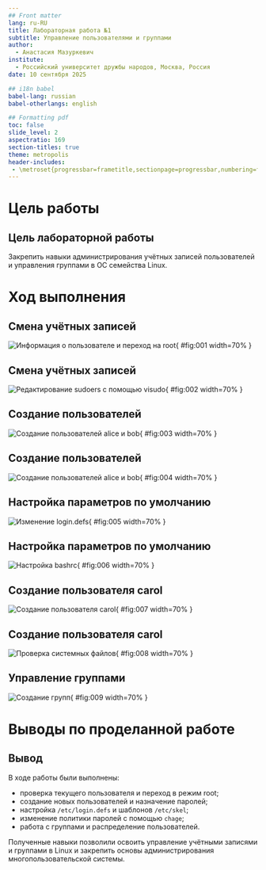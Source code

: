 ```yaml
---
## Front matter
lang: ru-RU
title: Лабораторная работа №1
subtitle: Управление пользователями и группами
author:
  - Анастасия Мазуркевич
institute:
  - Российский университет дружбы народов, Москва, Россия
date: 10 сентября 2025

## i18n babel
babel-lang: russian
babel-otherlangs: english

## Formatting pdf
toc: false
slide_level: 2
aspectratio: 169
section-titles: true
theme: metropolis
header-includes:
 - \metroset{progressbar=frametitle,sectionpage=progressbar,numbering=fraction}
---
```


# Цель работы

## Цель лабораторной работы

Закрепить навыки администрирования учётных записей пользователей и управления группами в ОС семейства Linux.

# Ход выполнения

## Смена учётных записей

![Информация о пользователе и переход на root](image/01.png){ #fig:001 width=70% }

## Смена учётных записей

![Редактирование sudoers с помощью visudo](image/02.png){ #fig:002 width=70% }

## Создание пользователей

![Создание пользователей alice и bob](image/03.png){ #fig:003 width=70% }

## Создание пользователей

![Создание пользователей alice и bob](image/04.png){ #fig:004 width=70% }

## Настройка параметров по умолчанию

![Изменение login.defs](image/05.png){ #fig:005 width=70% }

## Настройка параметров по умолчанию

![Настройка bashrc](image/06.png){ #fig:006 width=70% }

## Создание пользователя carol

![Создание пользователя carol](image/07.png){ #fig:007 width=70% }

## Создание пользователя carol

![Проверка системных файлов](image/08.png){ #fig:008 width=70% }

## Управление группами

![Создание групп](image/09.png){ #fig:009 width=70% }

# Выводы по проделанной работе

## Вывод

В ходе работы были выполнены:  
- проверка текущего пользователя и переход в режим root;  
- создание новых пользователей и назначение паролей;  
- настройка `/etc/login.defs` и шаблонов `/etc/skel`;  
- изменение политики паролей с помощью `chage`;  
- работа с группами и распределение пользователей.  

Полученные навыки позволили освоить управление учётными записями и группами в Linux и закрепить основы администрирования многопользовательской системы.
